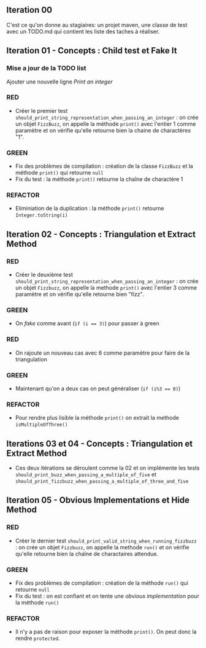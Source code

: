 ## Iteration 00 
C'est ce qu'on donne au stagiaires: un projet maven, une classe de test avec un TODO.md qui contient les liste des 
taches à réaliser.

## Iteration 01 - Concepts : Child test et Fake It 

### Mise a jour de la TODO list
Ajouter une nouvelle ligne *Print an integer*

### RED 
* Créer le premier test `should_print_string_representation_when_passing_an_integer` : on crée un objet `FizzBuzz`, 
on appelle la méthode `print()` avec l'entier 1 comme paramètre et on vérifie qu'elle retourne bien la chaine de 
charactères "1".

### GREEN 
* Fix des problèmes de compilation : création de la classe `FizzBuzz` et la méthode `print()` qui retourne `null`
* Fix du test : la méthode `print()` retourne la chaîne de charactère 1

### REFACTOR
* Eliminiation de la duplication : la méthode `print()` retourne `Integer.toString(i)`

## Iteration 02 - Concepts : Triangulation et Extract Method

### RED
* Créer le deuxième test `should_print_string_representation_when_passing_an_integer` : on crée un objet `Fizzbuzz`, 
on appelle la methode `print()` avec l'entier 3 comme paramètre et on vérifie qu'elle retourne bien "fizz".

### GREEN
* On *fake* comme avant (`if (i == 3)`) pour passer à green

### RED
* On rajoute un nouveau cas avec 6 comme paramètre pour faire de la triangulation

### GREEN
* Maintenant qu'on a deux cas on peut généraliser (`if (i%3 == 0)`) 

### REFACTOR
* Pour rendre plus lisible la méthode `print()` on extrait la methode `isMultipleOfThree()`

## Iterations 03 et 04 - Concepts : Triangulation et Extract Method
* Ces deux itérations se déroulent comme la 02 et on implémente les tests 
`should_print_buzz_when_passing_a_multiple_of_five` et `should_print_fizzbuzz_when_passing_a_multiple_of_three_and_five`

## Iteration 05 - Obvious Implementations et Hide Method

### RED
* Créer le dernier test `should_print_valid_string_when_running_fizzbuzz` : on crée un objet `Fizzbuzz`, 
on appelle la methode `run()` et on vérifie qu'elle retourne bien la chaîne de charactaires attendue.

### GREEN
* Fix des problèmes de compilation : création de la méthode `run()` qui retourne `null`
* Fix du test : on est confiant et on tente une *obvious implementation* pour la méthode `run()`

### REFACTOR
* Il n'y a pas de raison pour exposer la méthode `print()`. On peut donc la rendre `protected`.